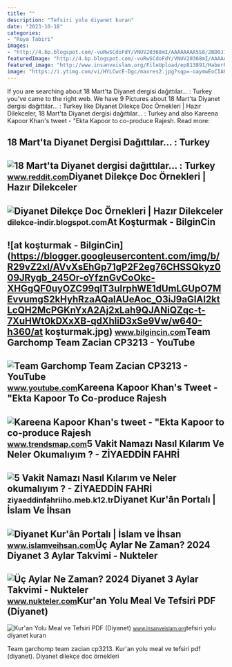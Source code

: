 ```yaml
---
title: ""
description: "Tefsiri yolu diyanet kuran"
date: "2023-10-18"
categories:
- "Ruya Tabiri"
images:
- "http://4.bp.blogspot.com/-vuRwSCdoFdY/VNUV20368mI/AAAAAAAA5S8/2BD0JI-c-dw/s1600/diyanet.png"
featuredImage: "http://4.bp.blogspot.com/-vuRwSCdoFdY/VNUV20368mI/AAAAAAAA5S8/2BD0JI-c-dw/s1600/diyanet.png"
featured_image: "http://www.insanveislam.org/FileUpload/ep813891/HaberResim/1010807.jpg"
image: "https://i.ytimg.com/vi/HYLCwcE-Dgc/maxres2.jpg?sqp=-oaymwEoCIAKENAF8quKqQMcGADwAQH4AYwCgALgA4oCDAgAEAEYRSBHKGUwDw==&amp;rs=AOn4CLC_ulBvmvqa2cf2uT56Qfk3FCYaDA"
---
```


If you are searching about 18 Mart'ta Diyanet dergisi dağıttılar... : Turkey you've came to the right web. We have 9 Pictures about 18 Mart'ta Diyanet dergisi dağıttılar... : Turkey like Diyanet Dilekçe Doc Örnekleri | Hazır Dilekceler, 18 Mart'ta Diyanet dergisi dağıttılar... : Turkey and also Kareena Kapoor Khan's tweet - "Ekta Kapoor to co-produce Rajesh. Read more:

18 Mart'ta Diyanet Dergisi Dağıttılar... : Turkey
-------------------------------------------------

 ![18 Mart'ta Diyanet dergisi dağıttılar... : Turkey](https://i.redd.it/j5cqowv8g3o81.jpg) <small>www.reddit.com</small>Diyanet Dilekçe Doc Örnekleri | Hazır Dilekceler
------------------------------------------------

 ![Diyanet Dilekçe Doc Örnekleri | Hazır Dilekceler](http://4.bp.blogspot.com/-vuRwSCdoFdY/VNUV20368mI/AAAAAAAA5S8/2BD0JI-c-dw/s1600/diyanet.png) <small>dilekce-indir.blogspot.com</small>At Koşturmak - BilginCin
------------------------

 ![at koşturmak - BilginCin](https://blogger.googleusercontent.com/img/b/R29vZ2xl/AVvXsEhGp71gP2F2eg76CHSSQkyz009JRygb_245Or-oYfznGvCoOkc-XHGgQF0uyOZC99qIT3uIrphWE1dUmLGUpO7MEvvumgS2kHyhRzaAQalAUeAoc_O3iJ9aGlAI2ktLcQH2McPGKnYxA2Aj2xLah9QJANiQZqc-t-7XuHWt0kDXxXB-qdXhliD3xSe9Vw/w640-h360/at koşturmak.jpg) <small>www.bilgincin.com</small>Team Garchomp Team Zacian CP3213 - YouTube
------------------------------------------

 ![Team Garchomp Team Zacian CP3213 - YouTube](https://i.ytimg.com/vi/HYLCwcE-Dgc/maxres2.jpg?sqp=-oaymwEoCIAKENAF8quKqQMcGADwAQH4AYwCgALgA4oCDAgAEAEYRSBHKGUwDw==&rs=AOn4CLC_ulBvmvqa2cf2uT56Qfk3FCYaDA) <small>www.youtube.com</small>Kareena Kapoor Khan's Tweet - "Ekta Kapoor To Co-produce Rajesh
---------------------------------------------------------------

 ![Kareena Kapoor Khan's tweet - "Ekta Kapoor to co-produce Rajesh](https://pbs.twimg.com/media/Fcyada8X0AANSFu.jpg) <small>www.trendsmap.com</small>5 Vakit Namazı Nasıl Kılarım Ve Neler Okumalıyım ? - ZİYAEDDİN FAHRİ
--------------------------------------------------------------------

 ![5 Vakit Namazı Nasıl Kılarım ve Neler okumalıyım ? - ZİYAEDDİN FAHRİ](http://ziyaeddinfahriiho.meb.k12.tr/meb_iys_dosyalar/25/21/760800/resimler/2020_12/10154818_c2dd85c3-46a8-4c77-ae75-26fd9b858793.jpg) <small>ziyaeddinfahriiho.meb.k12.tr</small>Diyanet Kur'ân Portalı | İslam Ve İhsan
---------------------------------------

 ![Diyanet Kur'ân Portalı | İslam ve İhsan](https://www.islamveihsan.com/wp-content/uploads/2015/08/diyanetkuran-702x336.jpg) <small>www.islamveihsan.com</small>Üç Aylar Ne Zaman? 2024 Diyanet 3 Aylar Takvimi - Nukteler
----------------------------------------------------------

 ![Üç Aylar Ne Zaman? 2024 Diyanet 3 Aylar Takvimi - Nukteler](https://64.media.tumblr.com/08473f3c7ff40844f628006739ea26e9/47f0fd949eda0cb5-71/s540x810/f029e500c3c6b723afa7e0287ee568ef886d57bb.jpg) <small>www.nukteler.com</small>Kur'an Yolu Meal Ve Tefsiri PDF (Diyanet)
-----------------------------------------

 ![Kur'an Yolu Meal ve Tefsiri PDF (Diyanet)](http://www.insanveislam.org/FileUpload/ep813891/HaberResim/1010807.jpg) <small>www.insanveislam.org</small>tefsiri yolu diyanet kuran

Team garchomp team zacian cp3213. Kur'an yolu meal ve tefsiri pdf (diyanet). Diyanet dilekçe doc örnekleri
